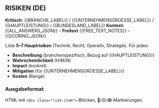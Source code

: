 ## RISIKEN (DE)

**Kritisch:** {{BRANCHE_LABEL}} / {{UNTERNEHMENSGROESSE_LABEL}} / {{HAUPTLEISTUNG}} / {{BUNDESLAND_LABEL}}
**Kontext:** {{ALL_ANSWERS_JSON}} – **Freitext** {{FREE_TEXT_NOTES}} – {{SCORING_JSON}}

Liste **5–7 Hauptrisiken** (Technik, Recht, Operativ, Strategie). Für jedes:
- **Beschreibung** (branchenspezifisch, Bezug auf {{HAUPTLEISTUNG}})
- **Wahrscheinlichkeit** (H/M/N)
- **Impact** (konkret)
- **Mitigation** (für {{UNTERNEHMENSGROESSE_LABEL}})
- **Kosten** (Range)

### Ausgabeformat
HTML mit `<div class="risk-item">`‑Blöcken, 🔴/🟡/🟢‑Markierungen.
